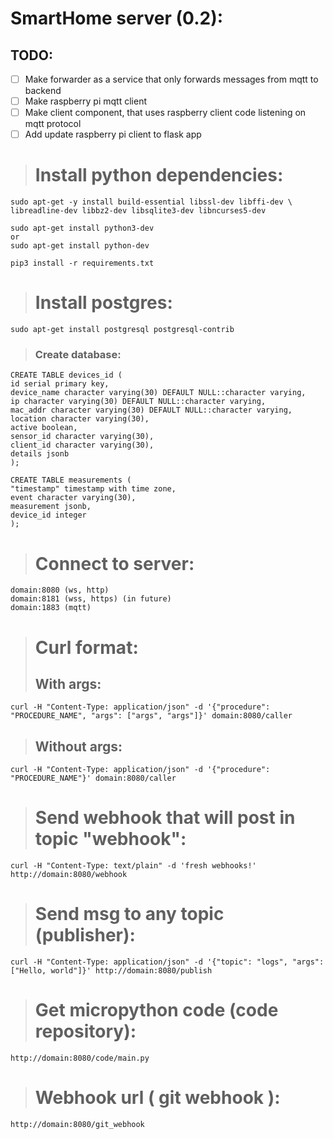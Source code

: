 # SmartHome server (0.2): 

## TODO:

- [ ] Make forwarder as a service that only forwards messages from mqtt to backend
- [ ] Make raspberry pi mqtt client
- [ ] Make client component, that uses raspberry client code listening on mqtt protocol
- [ ] Add update raspberry pi client to flask app

># Install python dependencies:
>
    sudo apt-get -y install build-essential libssl-dev libffi-dev \
    libreadline-dev libbz2-dev libsqlite3-dev libncurses5-dev

    sudo apt-get install python3-dev
    or
    sudo apt-get install python-dev

    pip3 install -r requirements.txt
>

># Install postgres:
>
    sudo apt-get install postgresql postgresql-contrib
>
>### Create database:
>
    CREATE TABLE devices_id (
    id serial primary key,
    device_name character varying(30) DEFAULT NULL::character varying,
    ip character varying(30) DEFAULT NULL::character varying,
    mac_addr character varying(30) DEFAULT NULL::character varying,
    location character varying(30),
    active boolean,
    sensor_id character varying(30),
    client_id character varying(30),
    details jsonb
    );
>
    CREATE TABLE measurements (
    "timestamp" timestamp with time zone,
    event character varying(30),
    measurement jsonb,
    device_id integer
    );
>
>
>



># Connect to server:
    domain:8080 (ws, http)
    domain:8181 (wss, https) (in future)
    domain:1883 (mqtt)

># Curl format:
>
>## With args:
>
    curl -H "Content-Type: application/json" -d '{"procedure": "PROCEDURE_NAME", "args": ["args", "args"]}' domain:8080/caller
>
>## Without args:
>
    curl -H "Content-Type: application/json" -d '{"procedure": "PROCEDURE_NAME"}' domain:8080/caller
>
># Send webhook that will post in topic "webhook":
>
    curl -H "Content-Type: text/plain" -d 'fresh webhooks!' http://domain:8080/webhook
> 
># Send msg to any topic (publisher):
>
    curl -H "Content-Type: application/json" -d '{"topic": "logs", "args": ["Hello, world"]}' http://domain:8080/publish
> 
>
># Get micropython code (code repository):
>
    http://domain:8080/code/main.py
> 
>
># Webhook url ( git webhook ):
>
    http://domain:8080/git_webhook
> 
>
